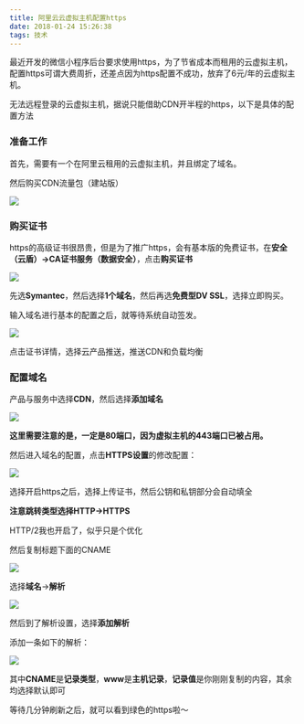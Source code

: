 ```yaml
---
title: 阿里云云虚拟主机配置https
date: 2018-01-24 15:26:38
tags: 技术
---
```


最近开发的微信小程序后台要求使用https，为了节省成本而租用的云虚拟主机，配置https可谓大费周折，还差点因为https配置不成功，放弃了6元/年的云虚拟主机。

无法远程登录的云虚拟主机，据说只能借助CDN开半程的https，以下是具体的配置方法

### 准备工作

首先，需要有一个在阿里云租用的云虚拟主机，并且绑定了域名。

然后购买CDN流量包（建站版）

![](https://podcast.webview.tech/lolilukia/20200220US3hO6.png)

<!--more-->

### 购买证书

https的高级证书很昂贵，但是为了推广https，会有基本版的免费证书，在**安全（云盾）->CA证书服务（数据安全）**，点击**购买证书**

![](https://podcast.webview.tech/lolilukia/20200220VDRK9j.png)

先选**Symantec**，然后选择**1个域名**，然后再选**免费型DV SSL**，选择立即购买。

输入域名进行基本的配置之后，就等待系统自动签发。

![](https://podcast.webview.tech/lolilukia/20200220mvjHj2.png)

点击证书详情，选择云产品推送，推送CDN和负载均衡

### 配置域名

产品与服务中选择**CDN**，然后选择**添加域名**

![](https://podcast.webview.tech/lolilukia/20200220VxP1QJ.png)

**这里需要注意的是，一定是80端口，因为虚拟主机的443端口已被占用。**

然后进入域名的配置，点击**HTTPS设置**的修改配置：

![](https://podcast.webview.tech/lolilukia/20200220t8YzXr.png)

选择开启https之后，选择上传证书，然后公钥和私钥部分会自动填全

**注意跳转类型选择HTTP->HTTPS**

HTTP/2我也开启了，似乎只是个优化

然后复制标题下面的CNAME

![](https://podcast.webview.tech/lolilukia/20200220b4bjDT.png)

选择**域名**->**解析**

![](https://podcast.webview.tech/lolilukia/20200220ldBFmS.png)

然后到了解析设置，选择**添加解析**

添加一条如下的解析：

![](https://podcast.webview.tech/lolilukia/20200220V0hkrh.png)

其中**CNAME**是**记录类型**，**www**是**主机记录**，**记录值**是你刚刚复制的内容，其余均选择默认即可

等待几分钟刷新之后，就可以看到绿色的https啦～